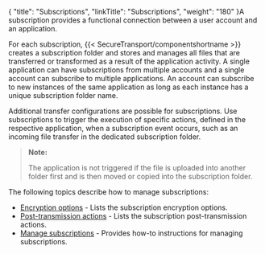 {
    "title": "Subscriptions",
    "linkTitle": "Subscriptions",
    "weight": "180"
}A subscription provides a functional connection between a user account and an application.

For each subscription, {{< SecureTransport/componentshortname  >}} creates a subscription folder and stores and manages all files that are transferred or transformed as a result of the application activity. A single application can have subscriptions from multiple accounts and a single account can subscribe to multiple applications. An account can subscribe to new instances of the same application as long as each instance has a unique subscription folder name.

Additional transfer configurations are possible for subscriptions. Use subscriptions to trigger the execution of specific actions, defined in the respective application, when a subscription event occurs, such as an incoming file transfer in the dedicated subscription folder.

> **Note:**
>
> The application is not triggered if the file is uploaded into another folder first and is then moved or copied into the subscription folder.

The following topics describe how to manage subscriptions:

-   <a href="r_st_encryption_options" class="MCXref xref">Encryption options</a> - Lists the subscription encryption options.
-   <a href="r_st_post_transmission_actions" class="MCXref xref">Post-transmission actions</a> - Lists the subscription post-transmission actions.
-   <a href="t_st_subscriptions" class="MCXref xref">Manage subscriptions</a> - Provides how-to instructions for managing subscriptions.
